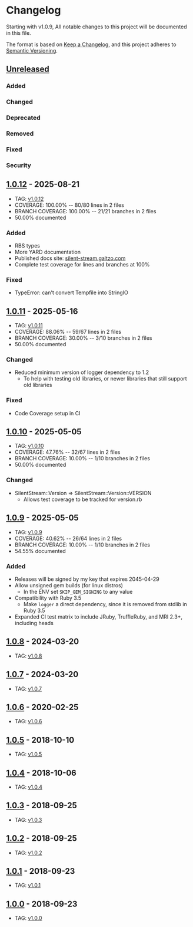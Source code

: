 # Changelog

Starting with v1.0.9, All notable changes to this project will be documented in this file.

The format is based on [Keep a Changelog](https://keepachangelog.com/en/1.0.0/),
and this project adheres to [Semantic Versioning](https://semver.org/spec/v2.0.0.html).

## [Unreleased]
### Added
### Changed
### Deprecated
### Removed
### Fixed
### Security

## [1.0.12] - 2025-08-21
- TAG: [v1.0.12][1.0.12t]
- COVERAGE: 100.00% -- 80/80 lines in 2 files
- BRANCH COVERAGE: 100.00% -- 21/21 branches in 2 files
- 50.00% documented
### Added
- RBS types
- More YARD documentation
- Published docs site: [silent-stream.galtzo.com](https://silent-stream.galtzo.com)
- Complete test coverage for lines and branches at 100%
### Fixed
-  TypeError: can't convert Tempfile into StringIO

## [1.0.11] - 2025-05-16
- TAG: [v1.0.11][1.0.11t]
- COVERAGE: 88.06% -- 59/67 lines in 2 files
- BRANCH COVERAGE: 30.00% -- 3/10 branches in 2 files
- 50.00% documented
### Changed
- Reduced minimum version of logger dependency to 1.2
  - To help with testing old libraries, or newer libraries that still support old libraries
### Fixed
- Code Coverage setup in CI

## [1.0.10] - 2025-05-05
- TAG: [v1.0.10][1.0.10t]
- COVERAGE:  47.76% -- 32/67 lines in 2 files
- BRANCH COVERAGE:  10.00% -- 1/10 branches in 2 files
- 50.00% documented
### Changed
- SilentStream::Version => SilentStream::Version::VERSION
  - Allows test coverage to be tracked for version.rb

## [1.0.9] - 2025-05-05
- TAG: [v1.0.9][1.0.9t]
- COVERAGE:  40.62% -- 26/64 lines in 2 files
- BRANCH COVERAGE:  10.00% -- 1/10 branches in 2 files
- 54.55% documented
### Added
- Releases will be signed by my key that expires 2045-04-29
- Allow unsigned gem builds (for linux distros)
  - In the ENV set `SKIP_GEM_SIGNING` to any value
- Compatibility with Ruby 3.5
  - Make `logger` a direct dependency, since it is removed from stdlib in Ruby 3.5
- Expanded CI test matrix to include JRuby, TruffleRuby, and MRI 2.3+, including heads

## [1.0.8] - 2024-03-20
- TAG: [v1.0.8][1.0.8t]

## [1.0.7] - 2024-03-20
- TAG: [v1.0.7][1.0.7t]

## [1.0.6] - 2020-02-25
- TAG: [v1.0.6][1.0.6t]

## [1.0.5] - 2018-10-10
- TAG: [v1.0.5][1.0.5t]

## [1.0.4] - 2018-10-06
- TAG: [v1.0.4][1.0.4t]

## [1.0.3] - 2018-09-25
- TAG: [v1.0.3][1.0.3t]

## [1.0.2] - 2018-09-25
- TAG: [v1.0.2][1.0.2t]

## [1.0.1] - 2018-09-23
- TAG: [v1.0.1][1.0.1t]

## [1.0.0] - 2018-09-23
- TAG: [v1.0.0][1.0.0t]

[Unreleased]: https://gitlab.com/galtzo-floss/silent_stream-/compare/v1.0.12...HEAD
[1.0.12]: https://gitlab.com/galtzo-floss/silent_stream-/compare/v1.0.11...v1.0.12
[1.0.12t]: https://gitlab.com/galtzo-floss/timecop-rspec/-/tags/v1.0.12
[1.0.11]: https://gitlab.com/galtzo-floss/silent_stream-/compare/v1.0.10...v1.0.11
[1.0.11t]: https://gitlab.com/galtzo-floss/timecop-rspec/-/tags/v1.0.11
[1.0.10]: https://gitlab.com/galtzo-floss/silent_stream-/compare/v1.0.9...v1.0.10
[1.0.10t]: https://gitlab.com/galtzo-floss/timecop-rspec/-/tags/v1.0.10
[1.0.9]: https://gitlab.com/galtzo-floss/silent_stream-/compare/v1.0.8...v1.0.9
[1.0.9t]: https://gitlab.com/galtzo-floss/timecop-rspec/-/tags/v1.0.9
[1.0.8]: https://gitlab.com/galtzo-floss/silent_stream-/compare/v1.0.7...v1.0.8
[1.0.8t]: https://gitlab.com/galtzo-floss/timecop-rspec/-/tags/v1.0.8
[1.0.7]: https://gitlab.com/galtzo-floss/silent_stream-/compare/v1.0.5...v1.0.7
[1.0.7t]: https://gitlab.com/galtzo-floss/timecop-rspec/-/tags/v1.0.7
[1.0.6]: https://rubygems.org/gems/silent_stream/versions/1.0.6
[1.0.6t]: https://gitlab.com/galtzo-floss/timecop-rspec/-/tags/v1.0.6
[1.0.5]: https://gitlab.com/galtzo-floss/silent_stream-/tags/v1.0.5
[1.0.5t]: https://gitlab.com/galtzo-floss/timecop-rspec/-/tags/v1.0.5
[1.0.4]: https://rubygems.org/gems/silent_stream/versions/1.0.4
[1.0.4t]: https://gitlab.com/galtzo-floss/timecop-rspec/-/tags/v1.0.4
[1.0.3]: https://rubygems.org/gems/silent_stream/versions/1.0.3
[1.0.3t]: https://gitlab.com/galtzo-floss/timecop-rspec/-/tags/v1.0.3
[1.0.2]: https://rubygems.org/gems/silent_stream/versions/1.0.2
[1.0.2t]: https://gitlab.com/galtzo-floss/timecop-rspec/-/tags/v1.0.2
[1.0.1]: https://rubygems.org/gems/silent_stream/versions/1.0.1
[1.0.1t]: https://gitlab.com/galtzo-floss/timecop-rspec/-/tags/v1.0.1
[1.0.0]: https://rubygems.org/gems/silent_stream/versions/1.0.0
[1.0.0t]: https://gitlab.com/galtzo-floss/timecop-rspec/-/tags/v1.0.0
